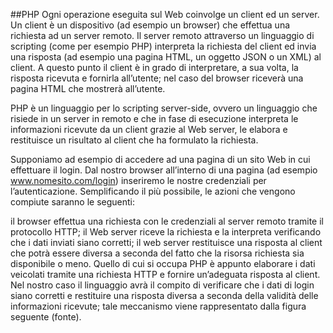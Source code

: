 ##PHP
Ogni operazione eseguita sul Web coinvolge un client ed un server. Un client è un dispositivo (ad esempio un browser) che effettua una richiesta ad un server remoto. Il server remoto attraverso un linguaggio di scripting (come per esempio PHP) interpreta la richiesta del client ed invia una risposta (ad esempio una pagina HTML, un oggetto JSON o un XML) al client. A questo punto il client è in grado di interpretare, a sua volta, la risposta ricevuta e fornirla all’utente; nel caso del browser riceverà una pagina HTML che mostrerà all’utente.

PHP è un linguaggio per lo scripting server-side, ovvero un linguaggio che risiede in un server in remoto e che in fase di esecuzione interpreta le informazioni ricevute da un client grazie al Web server, le elabora e restituisce un risultato al client che ha formulato la richiesta.

Supponiamo ad esempio di accedere ad una pagina di un sito Web in cui effettuare il login. Dal nostro browser all’interno di una pagina (ad esempio www.nomesito.com/login) inseriremo le nostre credenziali per l’autenticazione. Semplificando il più possibile, le azioni che vengono compiute saranno le seguenti:

il browser effettua una richiesta con le credenziali al server remoto tramite il protocollo HTTP;
il Web server riceve la richiesta e la interpreta verificando che i dati inviati siano corretti;
il web server restituisce una risposta al client che potrà essere diversa a seconda del fatto che la risorsa richiesta sia disponibile o meno.
Quello di cui si occupa PHP è appunto elaborare i dati veicolati tramite una richiesta HTTP e fornire un’adeguata risposta al client. Nel nostro caso il linguaggio avrà il compito di verificare che i dati di login siano corretti e restituire una risposta diversa a seconda della validità delle informazioni ricevute; tale meccanismo viene rappresentato dalla figura seguente (fonte).